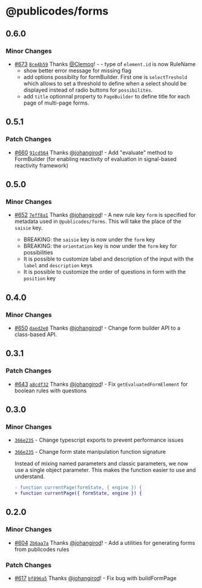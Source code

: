 # @publicodes/forms

## 0.6.0

### Minor Changes

- [#673](https://github.com/publicodes/publicodes/pull/673) [`8ce4b59`](https://github.com/publicodes/publicodes/commit/8ce4b596d8530c5bcee65e426e3d001a8d346309) Thanks [@Clemog](https://github.com/Clemog)! - - type of `element.id` is now RuleName
    - show better error message for missing flag
    - add options possibilty for formBuilder. First one is `selectTreshold` which allows to set a threshold to define when a select should be displayed instead of radio buttons for `possibilités`.
    - add `title` optionnal property to `PageBuilder` to define title for each page of multi-page forms.

## 0.5.1

### Patch Changes

- [#660](https://github.com/publicodes/publicodes/pull/660) [`91cd564`](https://github.com/publicodes/publicodes/commit/91cd564c70e63f65d2733e45415d1780f8b3926e) Thanks [@johangirod](https://github.com/johangirod)! - Add "evaluate" method to FormBuilder (for enabling reactivity of evaluation in signal-based reactivity framework)

## 0.5.0

### Minor Changes

- [#652](https://github.com/publicodes/publicodes/pull/652) [`7eff8a1`](https://github.com/publicodes/publicodes/commit/7eff8a17addb155749bc3e9b49f74885d35577c9) Thanks [@johangirod](https://github.com/johangirod)! - A new rule key `form` is specified for metadata used in `@publicodes/forms`. This will take the place of the `saisie` key.

    - BREAKING: the `saisie` key is now under the `form` key
    - BREAKING: the `orientation` key is now under the `form` key for
      possibilities
    - It is possible to customize label and description of the input with
      the `label` and `description` keys
    - It is possible to customize the order of questions in form with the
      `position` key

## 0.4.0

### Minor Changes

- [#650](https://github.com/publicodes/publicodes/pull/650) [`daed2e0`](https://github.com/publicodes/publicodes/commit/daed2e0be7f9e8df69ca30d2f7364ebd6379012f) Thanks [@johangirod](https://github.com/johangirod)! - Change form builder API to a class-based API.

## 0.3.1

### Patch Changes

- [#643](https://github.com/publicodes/publicodes/pull/643) [`a8cdf32`](https://github.com/publicodes/publicodes/commit/a8cdf327be12fabd85abc36db2a8955cc3c60a30) Thanks [@johangirod](https://github.com/johangirod)! - Fix `getEvaluatedFormElement` for boolean rules with questions

## 0.3.0

### Minor Changes

- [`366e235`](https://github.com/publicodes/publicodes/commit/366e23545055d66048c09cf703f3f5e305eff54d) - Change typescript exports to prevent performance issues

- [`366e235`](https://github.com/publicodes/publicodes/commit/366e23545055d66048c09cf703f3f5e305eff54d) - Change form state manipulation function signature

    Instead of mixing named parameters and classic parameters, we now use a single object parameter. This makes the function easier to use and understand.

    ```diff
    - function currentPage(formState, { engine }) {
    + function currentPage({ formState, engine }) {
    ```

## 0.2.0

### Minor Changes

- [#604](https://github.com/publicodes/publicodes/pull/604) [`2b6aa7a`](https://github.com/publicodes/publicodes/commit/2b6aa7a1151cb6e8295b1ca017dcf4fb47a8b38d) Thanks [@johangirod](https://github.com/johangirod)! - Add a utilities for generating forms from publicodes rules

### Patch Changes

- [#617](https://github.com/publicodes/publicodes/pull/617) [`bf896a5`](https://github.com/publicodes/publicodes/commit/bf896a59f73bcfc2eda1b01def7535ff5ed969d5) Thanks [@johangirod](https://github.com/johangirod)! - Fix bug with buildFormPage
